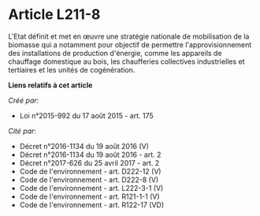 # Article L211-8

L'Etat définit et met en œuvre une stratégie nationale de mobilisation de la biomasse qui a notamment pour objectif de
permettre l'approvisionnement des installations de production d'énergie, comme les appareils de chauffage domestique au bois,
les chaufferies collectives industrielles et tertiaires et les unités de cogénération.

**Liens relatifs à cet article**

_Créé par_:

  - Loi n°2015-992 du 17 août 2015 - art. 175

_Cité par_:

  - Décret n°2016-1134 du 19 août 2016 (V)
  - Décret n°2016-1134 du 19 août 2016 - art. 2
  - Décret n°2017-626 du 25 avril 2017 - art. 2
  - Code de l'environnement - art. D222-12 (V)
  - Code de l'environnement - art. D222-8 (V)
  - Code de l'environnement - art. L222-3-1 (V)
  - Code de l'environnement - art. R121-1-1 (V)
  - Code de l'environnement - art. R122-17 (VD)
